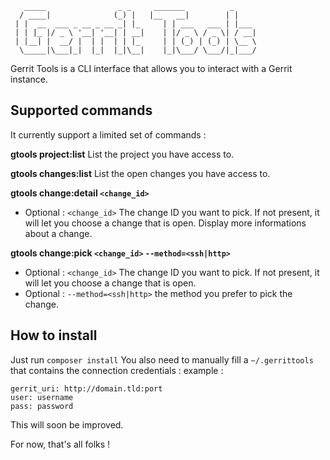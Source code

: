 ```
   _____                _ _     _______          _
  / ____|              (_) |   |__   __|        | |    
 | |  __  ___ _ __ _ __ _| |_     | | ___   ___ | |___ 
 | | |_ |/ _ \ '__| '__| | __|    | |/ _ \ / _ \| / __|
 | |__| |  __/ |  | |  | | |_     | | (_) | (_) | \__ \
  \_____|\___|_|  |_|  |_|\__|    |_|\___/ \___/|_|___/
```

Gerrit Tools is a CLI interface that allows you to interact with a Gerrit instance.

## Supported commands

It currently support a limited set of commands : 

**gtools project:list**
List the project you have access to.

**gtools changes:list**
List the open changes you have access to.

**gtools change:detail ```<change_id>```**
- Optional : ```<change_id>``` The change ID you want to pick. 
If not present, it will let you choose a change that is open.
Display more informations about a change.

**gtools change:pick ```<change_id>``` ```--method=<ssh|http>```**
- Optional : ```<change_id>``` The change ID you want to pick. 
If not present, it will let you choose a change that is open.
- Optional : ```--method=<ssh|http>``` the method you prefer to pick the change.

## How to install
Just run ```composer install```
You also need to manually fill a ```~/.gerrittools``` that contains the connection credentials : 
example : 
```
gerrit_uri: http://domain.tld:port
user: username
pass: password
```
This will soon be improved.

For now, that's all folks !
